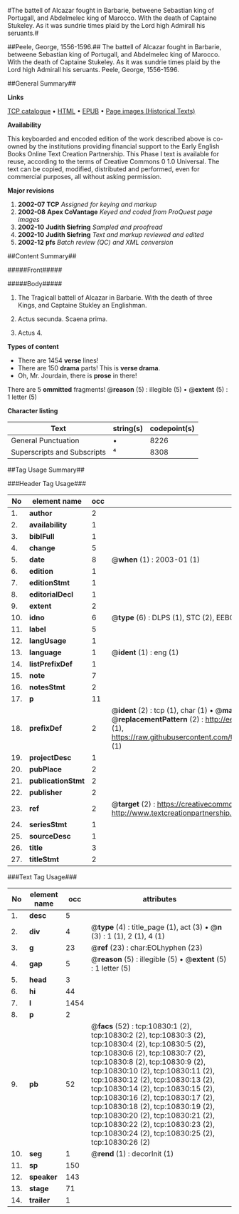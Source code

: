 #The battell of Alcazar fought in Barbarie, betweene Sebastian king of Portugall, and Abdelmelec king of Marocco. With the death of Captaine Stukeley. As it was sundrie times plaid by the Lord high Admirall his seruants.#

##Peele, George, 1556-1596.##
The battell of Alcazar fought in Barbarie, betweene Sebastian king of Portugall, and Abdelmelec king of Marocco. With the death of Captaine Stukeley. As it was sundrie times plaid by the Lord high Admirall his seruants.
Peele, George, 1556-1596.

##General Summary##

**Links**

[TCP catalogue](http://www.ota.ox.ac.uk/tcp/)  • 
[HTML](http://tei.it.ox.ac.uk/tcp/Texts-HTML/free/A09/A09221.html)  • 
[EPUB](http://tei.it.ox.ac.uk/tcp/Texts-EPUB/free/A09/A09221.epub) • 
[Page images (Historical Texts)](https://data.historicaltexts.jisc.ac.uk/view?pubId=eebo-99845899e&pageId=eebo-99845899e-10830-1)

**Availability**

This keyboarded and encoded edition of the
	       work described above is co-owned by the institutions
	       providing financial support to the Early English Books
	       Online Text Creation Partnership. This Phase I text is
	       available for reuse, according to the terms of Creative
	       Commons 0 1.0 Universal. The text can be copied,
	       modified, distributed and performed, even for
	       commercial purposes, all without asking permission.

**Major revisions**

1. __2002-07__ __TCP__ *Assigned for keying and markup*
1. __2002-08__ __Apex CoVantage__ *Keyed and coded from ProQuest page images*
1. __2002-10__ __Judith Siefring__ *Sampled and proofread*
1. __2002-10__ __Judith Siefring__ *Text and markup reviewed and edited*
1. __2002-12__ __pfs__ *Batch review (QC) and XML conversion*

##Content Summary##

#####Front#####

#####Body#####

1. The Tragicall battell of Alcazar in Barbarie. With the death of three Kings, and Captaine Stukley an Englishman.

1. Actus secunda. Scaena prima.

1. Actus 4.

**Types of content**

  * There are 1454 **verse** lines!
  * There are 150 **drama** parts! This is **verse drama**.
  * Oh, Mr. Jourdain, there is **prose** in there!

There are 5 **ommitted** fragments! 
 @__reason__ (5) : illegible (5)  •  @__extent__ (5) : 1 letter (5)

**Character listing**


|Text|string(s)|codepoint(s)|
|---|---|---|
|General Punctuation|•|8226|
|Superscripts             and Subscripts|⁴|8308|

##Tag Usage Summary##

###Header Tag Usage###

|No|element name|occ|attributes|
|---|---|---|---|
|1.|__author__|2||
|2.|__availability__|1||
|3.|__biblFull__|1||
|4.|__change__|5||
|5.|__date__|8| @__when__ (1) : 2003-01 (1)|
|6.|__edition__|1||
|7.|__editionStmt__|1||
|8.|__editorialDecl__|1||
|9.|__extent__|2||
|10.|__idno__|6| @__type__ (6) : DLPS (1), STC (2), EEBO-CITATION (1), PROQUEST (1), VID (1)|
|11.|__label__|5||
|12.|__langUsage__|1||
|13.|__language__|1| @__ident__ (1) : eng (1)|
|14.|__listPrefixDef__|1||
|15.|__note__|7||
|16.|__notesStmt__|2||
|17.|__p__|11||
|18.|__prefixDef__|2| @__ident__ (2) : tcp (1), char (1)  •  @__matchPattern__ (2) : ([0-9\-]+):([0-9IVX]+) (1), (.+) (1)  •  @__replacementPattern__ (2) : http://eebo.chadwyck.com/downloadtiff?vid=$1&page=$2 (1), https://raw.githubusercontent.com/textcreationpartnership/Texts/master/tcpchars.xml#$1 (1)|
|19.|__projectDesc__|1||
|20.|__pubPlace__|2||
|21.|__publicationStmt__|2||
|22.|__publisher__|2||
|23.|__ref__|2| @__target__ (2) : https://creativecommons.org/publicdomain/zero/1.0/ (1), http://www.textcreationpartnership.org/docs/. (1)|
|24.|__seriesStmt__|1||
|25.|__sourceDesc__|1||
|26.|__title__|3||
|27.|__titleStmt__|2||


###Text Tag Usage###

|No|element name|occ|attributes|
|---|---|---|---|
|1.|__desc__|5||
|2.|__div__|4| @__type__ (4) : title_page (1), act (3)  •  @__n__ (3) : 1 (1), 2 (1), 4 (1)|
|3.|__g__|23| @__ref__ (23) : char:EOLhyphen (23)|
|4.|__gap__|5| @__reason__ (5) : illegible (5)  •  @__extent__ (5) : 1 letter (5)|
|5.|__head__|3||
|6.|__hi__|44||
|7.|__l__|1454||
|8.|__p__|2||
|9.|__pb__|52| @__facs__ (52) : tcp:10830:1 (2), tcp:10830:2 (2), tcp:10830:3 (2), tcp:10830:4 (2), tcp:10830:5 (2), tcp:10830:6 (2), tcp:10830:7 (2), tcp:10830:8 (2), tcp:10830:9 (2), tcp:10830:10 (2), tcp:10830:11 (2), tcp:10830:12 (2), tcp:10830:13 (2), tcp:10830:14 (2), tcp:10830:15 (2), tcp:10830:16 (2), tcp:10830:17 (2), tcp:10830:18 (2), tcp:10830:19 (2), tcp:10830:20 (2), tcp:10830:21 (2), tcp:10830:22 (2), tcp:10830:23 (2), tcp:10830:24 (2), tcp:10830:25 (2), tcp:10830:26 (2)|
|10.|__seg__|1| @__rend__ (1) : decorInit (1)|
|11.|__sp__|150||
|12.|__speaker__|143||
|13.|__stage__|71||
|14.|__trailer__|1||
